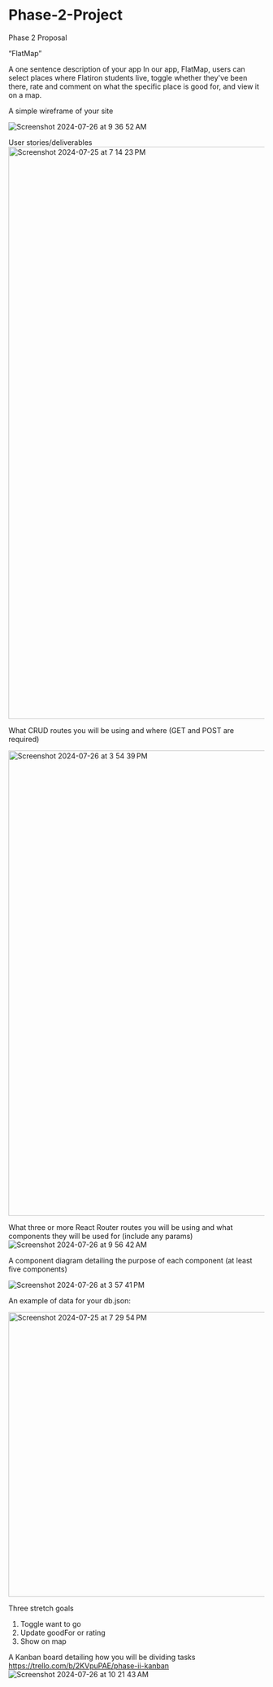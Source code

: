 # Phase-2-Project

Phase 2 Proposal

“FlatMap”


A one sentence description of your app
In our app, FlatMap, users can select places where Flatiron students live, toggle whether they've been there, rate and comment on what the specific place is good for, and view it on a map.

A simple wireframe of your site

![Screenshot 2024-07-26 at 9 36 52 AM](https://github.com/user-attachments/assets/be921a25-ebbf-43c1-ab21-67d9d2aeeb8f)


User stories/deliverables
<img width="1124" alt="Screenshot 2024-07-25 at 7 14 23 PM" src="https://github.com/user-attachments/assets/e56bb3c9-ce90-4989-94dc-3b1d60eb4fd4">


What CRUD routes you will be using and where (GET and POST are required)

<img width="914" alt="Screenshot 2024-07-26 at 3 54 39 PM" src="https://github.com/user-attachments/assets/74826cb7-2240-4b86-9d1e-b5b5ef11b1d9">


What three or more React Router routes you will be using and what components they will be used for (include any params)
![Screenshot 2024-07-26 at 9 56 42 AM](https://github.com/user-attachments/assets/2b29229e-9fbf-4f16-9209-515dd5c65715)


A component diagram detailing the purpose of each component (at least five components)

![Screenshot 2024-07-26 at 3 57 41 PM](https://github.com/user-attachments/assets/3c07d0af-5ff1-4f74-b609-69d65440dcca)


An example of data for your db.json:


<img width="559" alt="Screenshot 2024-07-25 at 7 29 54 PM" src="https://github.com/user-attachments/assets/f7d2eab3-e722-4e75-b025-d291f617fc6e">



Three stretch goals
1.	Toggle want to go
2.	Update goodFor or rating
3.	Show on map

A Kanban board detailing how you will be dividing tasks
https://trello.com/b/2KVpuPAE/phase-ii-kanban
![Screenshot 2024-07-26 at 10 21 43 AM](https://github.com/user-attachments/assets/c59896f0-5e66-4b0e-a853-2b8ef295fe9d)
